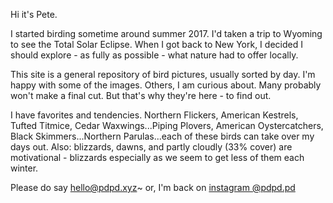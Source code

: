 
Hi it's Pete. 

I started birding sometime around summer 2017. I'd taken a trip to Wyoming to see the Total Solar Eclipse. When I got back to New York, I decided I should explore - as fully as possible - what nature had to offer locally. 

This site is a general repository of bird pictures, usually sorted by day. I'm happy with some of the images. Others, I am curious about. Many probably won't make a final cut. But that's why they're here - to find out. 

I have favorites and tendencies. Northern Flickers, American Kestrels, Tufted Titmice, Cedar Waxwings...Piping Plovers, American Oystercatchers, Black Skimmers...Northern Parulas...each of these birds can take over my days out. Also: blizzards, dawns, and partly cloudly (33% cover) are motivational - blizzards especially as we seem to get less of them each winter.

Please do say [hello@pdpd.xyz](https://pdpd.xyz)~ or, I'm back on [instagram @pdpd.pd](https://instagram.com/pdpd.pd)